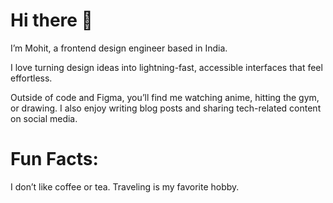 # Hi there 👋

I’m Mohit, a frontend design engineer based in India.

I love turning design ideas into lightning-fast, accessible interfaces that feel effortless.

Outside of code and Figma, you’ll find me watching anime, hitting the gym, or drawing. I also enjoy writing blog posts and sharing tech-related content on social media.

# Fun Facts:
I don’t like coffee or tea. 
Traveling is my favorite hobby.
